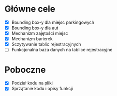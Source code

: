 # Główne cele

- [x] Bounding box-y dla miejsc parkingowych
- [x] Bounding box-y dla aut
- [x] Mechanizm zajętości miejsc
- [x] Mechanizm barierek
- [x] Sczytywanie tablic rejestracyjnych
- [ ] Funkcjonalna baza danych na tablice rejestracyjne

# Poboczne

- [x] Podział kodu na pliki
- [x] Sprzątanie kodu i opisy funkcji